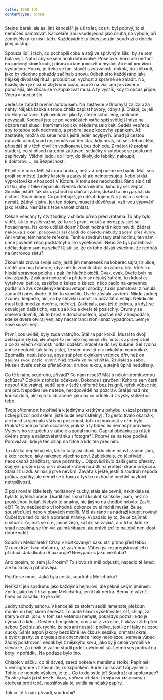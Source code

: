 ```yaml
---
title: 1958 (2)
contentType: prose
---
```


  

Stejnej barák, ale asi jiná kancelář, je už to let, cos tu byl poprvý, to si nemůžeš pamatovat. Kanceláře jsou všude jedna jako druhá, na výboře, při zemědělský komisi i tady. Každopádně tu dnes jsou jiní soudruzi a docela jinej přístup.

Spousta lidí, i těch, co pochopili dobu a stojí ve správným šiku, by se sem bála vejít. Natož aby se sem hnali dobrovolně. Poserové. Vono ale nestačí na správný straně stát, jednou se tam postavit a myslet, že máš pro život vystaráno. Houby, je třeba se tam stavět s vytrvalostí, dokola, do zblbnutí, jako by všechno pokaždý začínalo znovu. Odbejt si to každý ráno jako nějakej divošskej rituál, probudit se, vychcat a správně se zařadit. No, každej den je možná zbytečně často, aspoň na vsi, tam je všechno pomalejší, ale občas se to zopakovat musí. A ty vycítíš, kdy to občas přijde. Včera v noci přišlo.

Jedeš se zařadit prvním autobusem. Na zastávce v Onomyšli zalízalo za nehty. Nějaká babka s tebou chtěla zaplíst hovory, odbyls ji. Chlapi, co jeli do Hory na ranní, byli nemluvní jako ty, stejně schoulený, podobně nevyspalí. Kodrcali jste se po vesničkách vstříc spíš světlejší mlze na obzoru než slunci, který tam logicky někde muselo bejt. Seděls vepředu, aby to tebou tolik nedrncalo, a probíral ses z kocoviny spánkem. Až zastavíte, možná do sebe hodíš ještě jeden acylpyrin. Snad jsi cestou opravdu usnul, snad ne, nemáš rád ten stav, kdy nevíš, co se s tebou děje, připadáš si v těch chvílích vodkopanej, bez dohledu. Z mátoh tě probral student, co si přised na jedný zastávce, sedačky v autobuse se postupně zaplňovaly. Všichni jedou do Hory, do školy, do fabriky, nakoupit, k doktorovi…, na Bezpečnost.

Přijeli jste brzo. Měl jsi skoro hodinu, než vrátnej odemkne barák. Moh ses projít po městě, žádný kostely a parky tě ale neinteresujou. Nebo si dát vyprošťováka v hospodě V Kotoru. K tomu ses neodhodlal. Ráno sis čistil držku, aby z tebe nepáchlo. Nemáš doma nikoho, koho by ses zeptal: Smrdím ještě? Tak sis dejchnul na dlaň a rychle, dokud to nevyprchá, sis čichnul. Snad dobrý. Co potřebuješ, je udělat dojem. Nic jinýho s sebou nemáš, žádný lejstra, jen ten dojem, musej ti důvěřovat, vzít tvou výpověď jako realitu. Nemůže z tebe vanout chlast.

Čekals všechny ty čtvrthodiny v chladu přímo před vratama. To aby bylo vidět, jak to myslíš vážně, že tu seš první, čekáš a nerozptyluješ se hovadinama. Na koho uděláš dojem? Dost možná tě nikdo nevidí, žádnej nekouká z oken, pracovníci asi chodí do objektu někudy zadem přes dvory. Ani vrátnej těm nahoře neřekne: Tenhle soudruh tady stál hodinu, ten nám chce povědět něco podstatnýho pro vyšetřování. Nebo že bys potřeboval udělat dojem sám na sebe? Ujistit se, že do toho dáváš všechno, že nedbáš na únorovou slotu?

Zkoumals zrovna svoje boty, jestli jim nenaneseš na koberec sajrajt z ulice, určitě tam maj koberce, když někdo zevnitř strčil do zámku klíč. Vteřinku hledal správnou polohu a pak jím hlučně otočil. Cvak, cvak. Dveře byly na dva západy. Zvuk ani nedozněl a přidalo se nějaký šátrání, ten kdosi asi vytahoval petlice, zaskřípalo železo o železo, něco padlo na kamennou podlahu a zvuk zesílený klenbou vstupní chodby, tu sis pamatoval z minula, zaduněl i přes dveře. A tím to skončilo. Dveře zůstaly zavřený. Nikde žádnej zvonek, klepadlo, nic, co by člověku umožnilo požádat o vstup. Někdo ale musí bejt hned za dveřma, nečekej. Zaklepals, pak ještě jednou, a když se ozvalo jen další ticho, vzals za kliku a dveře tě poslechly. Otvíraly se směrem dovnitř, jak to bejvá v domácnostech, opačně než v hospodách, kde se dveře otvíraj ven, aby nacamranci mohli snáz vypadnout. Sem je zase snazší vejít.

První, cos uviděl, byly záda vrátnýho. Stál na pár kroků. Musel to dvojí zaklepání slyšet, ale stejně to nemělo nejmenší vliv na to, co právě dělal a co za všech okolností hodlal dodělat. Vracel se do svý kukaně. Šel zvolna, ani se neotočil, tak si byl jistej, že sem dovnitř nic nekalýho nepronikne. Zpomalils, neslušelo se, abys stál před okýnkem vrátnice dřív, než on zaujme svou pozici uvnitř. Než otevře knihu návštěv. Zavřels za sebou. Musels dveře zlehka přimáčknout druhou rukou, a stejně úplně nedolíhaly.

Co tě k nám, soudruhu, přivádí? Co nám neseš? Máš s někým domluvenou schůzku? Cokoliv z toho jsi očekával. Dokonce i zavrčení: Koho to sem čerti nesou? Ale vrátnej, seděl tam v šedý uniformě bez insignií, neřek vůbec nic, ani prd. Nepodíval se na tebe, neodpověděl na pozdrav. Stál jsi nad ním, koukal dolů, ale bylo to obráceně, jako by on odněkud z výšky shlížel na tebe.

Tvoje přítomnost ho přiměla k jedinýmu krátkýmu pohybu, ukázal prstem na úzkej průzor pod sklem (jistě bude neprůstřelný). To gesto trvalo okamžik, ale hned si sjednalo vší tvou pozornost, tolik rozhodnosti v něm bylo. Průkaz! Chce po tobě občanský průkaz a ty blbec ho nemáš připravenej. Vylovils ho ve spěchu v kabele a podal mu ho. Čapnul občanku za růžek dvěma prsty a nalistoval stránku s fotografií. Poprvé se na tebe podíval. Porovnával, kdo je ten chlap na fotce a kdo ten před ním.

Ta otázka nepřicházela, tak to tady asi chodí, kdo chce mluvit, začne sám, a kdo nechce, taky nakonec všechno poví. Zablekotals, co tě přivádí, neodkladná záležitost, nové poznatky… Odpovědí bylo další gesto převahy, stejným prstem jako prve ukázal vrátnej na židli na protější straně průjezdu. Stála až u zdi. Ani sis jí prve nevšim. Zaváhals ještě, jestli ti soudruh nepodá průkaz zpátky, ale neměl se k tomu a tys ho rozhodně nechtěl nazlobit netrpělivostí.

Z polstrování židle lezly molitanový cucky, stála ale pevně, ne­kinklala se, byla to bytelná práce. Usadil ses a snažil koukat kamkoliv jinam, než na prosklenou kukaň. Nebylo to snadný, nic jinýho na chodbě nebylo. Zavřít oči? To by nepůsobilo věrohodně, dokonce by si mohli myslet, že se soustřeďuješ nebo v obavách modlíš. Měl sis ráno na nádraží koupit noviny! Čučel bys teď do nich a obracel stránky. Vypadalo by to, že se zajímáš o situaci. Zajímáš se o ni, jasně že jo, každej se zajímá, a o toho, kdo se snad nezajímá, se tím víc zajímá situace, ale právě teď to na tobě není dost dobře vidět.

Soudruh Melichárek? Chlap v kostkovaným saku stál přímo před tebou. V ruce držel tvou občanku, už zavřenou. Vůbec jsi nezaregistroval jeho příchod. Jak dlouho tě pozoruje? Nevypadals jako nekňuba?

Ano prosím, to jsem já. Prosím? To slovo sis měl odpustit, napadlo tě hned, ale huba byla pohotovější.

Pojďte se mnou. Jaká byla cesta, soudruhu Melichárku?

Neříká ti jen soudruhu jako každýmu hejhulovi, ale pěkně celým jménem. Zní to, jako by ti říkal pane Melichárku, jen ti tak neříká. Berou tě vážně, hned od začátku, to je vidět.

Jedny schody nahoru. V kanceláři za stolem seděl ramenatej plešoun, mohlo mu bejt skoro šedesát. To bude hlavní vyšetřovatel, šéf, chlap, za kterým druzí jdou. V tom ses většinou nemýlil, pokaž­dýs poznal, kdo je nýmand a kdo… Gestem, tím gestem, cos znal z vrátnice, ti ukázal židli před sebou. Sed sis tak rychle, že ses ani nestačil podívat, jestli z ní taky nelezou cucky. Šáhls aspoň jakoby bezděčně levičkou k sedáku, ohmatal okraj a bylo ti jasný, že z týdle židle chuchvalce nikdy nepolezou. Neměla vůbec žádný polstrování, sedák byl z nějakýho kovu, jako by ji celou vyrobili ve slévárně. Za chvíli tě začne studit prdel, uvědomil sis. Letmo ses podíval na boty: v pořádku. Na podlaze bylo lino.

Chlapík v sáčku, co tě doved, zased bokem k menšímu stolku. Papír měl v remingtonce už zasunutej i s kopírákem. Bude zapisovat tvůj výslech. Tohle ale nebude výslech, je to… Co to do pytle je? Soudružská spolupráce? Za okny bylo ještě trochu šero, a přece už den. Lampa na stole nebyla otočená proti tobě, neoslňovala tě, svítila na nějaký papíry.

Tak co tě k nám přivádí, soudruhu?
